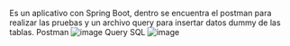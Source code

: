 Es un aplicativo con Spring Boot, dentro se encuentra el postman para realizar las pruebas y un archivo query para insertar datos dummy de las tablas.
Postman
![image](https://github.com/user-attachments/assets/64818de4-5239-4e28-9943-f3be9739a94f)
Query SQL
![image](https://github.com/user-attachments/assets/a67dcb02-4d13-4760-b44c-0da4f69300f4)

